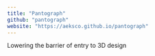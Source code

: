 ```yaml
---
title: "Pantograph"
github: "pantograph"
website: "https://aeksco.github.io/pantograph"
---
```


Lowering the barrier of entry to 3D design

